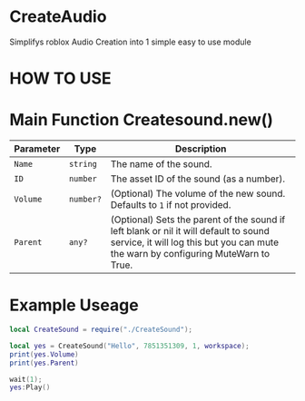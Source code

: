 # CreateAudio
Simplifys roblox Audio Creation into 1 simple easy to use module

# HOW TO USE

# Main Function Createsound.new()

| **Parameter** | **Type**   | **Description**                                                                                                               |
|---------------|------------|-------------------------------------------------------------------------------------------------------------------------------|
| `Name`        | `string`   | The name of the sound.                                                                                                        |
| `ID`          | `number`   | The asset ID of the sound (as a number).                                                                                      |
| `Volume`      | `number?`  | (Optional) The volume of the new sound. Defaults to `1` if not provided.                                                      |
| `Parent`      | `any?`     | (Optional) Sets the parent of the sound if left blank or nil it will default to sound service, it will log this but you can mute the warn by configuring MuteWarn to True.  |


# Example Useage
```lua
local CreateSound = require("./CreateSound");

local yes = CreateSound("Hello", 7851351309, 1, workspace);
print(yes.Volume)
print(yes.Parent)

wait(1);
yes:Play()
```

